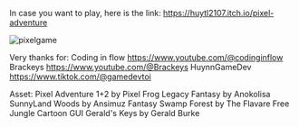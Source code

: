 In case you want to play, here is the link:
https://huytl2107.itch.io/pixel-adventure

![pixelgame](https://github.com/huytl2107/2D_Adventure_Simple_Game/assets/152854861/5c7f0335-10b6-4671-a322-bfdbc13032cb)

Very thanks for:
Coding in flow https://www.youtube.com/@codinginflow
Brackeys https://www.youtube.com/@Brackeys
HuynnGameDev https://www.tiktok.com/@gamedevtoi

Asset:
Pixel Adventure 1+2 by Pixel Frog
Legacy Fantasy by Anokolisa
SunnyLand Woods by Ansimuz
Fantasy Swamp Forest by The Flavare
Free Jungle Cartoon GUI
Gerald's Keys by Gerald Burke

